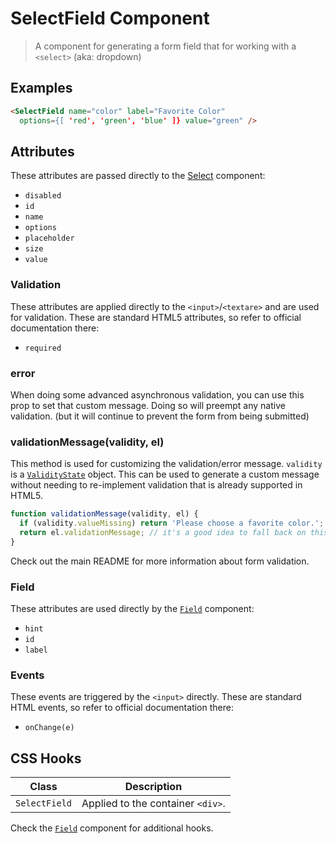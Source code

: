 
# SelectField Component

> A component for generating a form field that for working with a `<select>` (aka: dropdown)


## Examples

```html
<SelectField name="color" label="Favorite Color"
  options={[ 'red', 'green', 'blue' ]} value="green" />
```


## Attributes

These attributes are passed directly to the [Select](../select) component:

 * `disabled`
 * `id`
 * `name`
 * `options`
 * `placeholder`
 * `size`
 * `value`

### Validation

These attributes are applied directly to the `<input>`/`<textare>` and are used for validation.
These are standard HTML5 attributes, so refer to official documentation there:

 * `required`

### error

When doing some advanced asynchronous validation, you can use this prop to set that custom
message. Doing so will preempt any native validation. (but it will continue to prevent the
form from being submitted)

### validationMessage(validity, el)

This method is used for customizing the validation/error message. `validity` is a
[`ValidityState`](https://developer.mozilla.org/en-US/docs/Web/API/ValidityState) object. This
can be used to generate a custom message without needing to re-implement validation that is
already supported in HTML5.

```js
function validationMessage(validity, el) {
  if (validity.valueMissing) return 'Please choose a favorite color.';
  return el.validationMessage; // it's a good idea to fall back on this value
}
```

Check out the main README for more information about form validation.

### Field

These attributes are used directly by the [`Field`](../field) component:

 * `hint`
 * `id`
 * `label`

### Events

These events are triggered by the `<input>` directly. These are standard HTML events,
so refer to official documentation there:

 * `onChange(e)`


## CSS Hooks

| Class | Description |
| ----- | ------- |
| `SelectField` | Applied to the container `<div>`. |

Check the [`Field`](../field) component for additional hooks.
